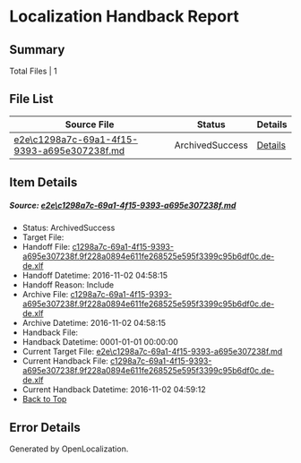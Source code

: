 # <a name='report-top'></a> Localization Handback Report

## Summary
 Total Files | 1

## File List
 Source File | Status | Details 
 ----------- | ------ | ------- 
 [e2e\c1298a7c-69a1-4f15-9393-a695e307238f.md](https://github.com/OpenLocalizationTestOrg/ol-test0/blob/2ac42011f3fadd174dbfe997421a0861be2b3188/e2e/c1298a7c-69a1-4f15-9393-a695e307238f.md) | ArchivedSuccess | [Details](#0aa31220eedb2586917c6b6855e75dea9e212a062)

## Item Details
##### <a name='0aa31220eedb2586917c6b6855e75dea9e212a062'></a> Source: [e2e\c1298a7c-69a1-4f15-9393-a695e307238f.md](https://github.com/OpenLocalizationTestOrg/ol-test0/blob/2ac42011f3fadd174dbfe997421a0861be2b3188/e2e/c1298a7c-69a1-4f15-9393-a695e307238f.md)
* Status: ArchivedSuccess
* Target File: 
* Handoff File: [c1298a7c-69a1-4f15-9393-a695e307238f.9f228a0894e611fe268525e595f3399c95b6df0c.de-de.xlf](https://github.com/OpenLocalizationTestOrg/ol-test0-handoff/blob/bd701c140420b4c92e32b84a4554b85c2f73de95/ol-handoff/OpenLocalizationTestOrg/ol-test0-dede/yufeih/ht/c1298a7c-69a1-4f15-9393-a695e307238f.9f228a0894e611fe268525e595f3399c95b6df0c.de-de.xlf)
* Handoff Datetime: 2016-11-02 04:58:15
* Handoff Reason: Include
* Archive File: [c1298a7c-69a1-4f15-9393-a695e307238f.9f228a0894e611fe268525e595f3399c95b6df0c.de-de.xlf](https://github.com/OpenLocalizationTestOrg/ol-test0-handoff/blob/5b50ab0d947480d1b4da0971d813f0e466497d83/ol-archive/OpenLocalizationTestOrg/ol-test0-dede/yufeih/ht/c1298a7c-69a1-4f15-9393-a695e307238f.9f228a0894e611fe268525e595f3399c95b6df0c.de-de.xlf)
* Archive Datetime: 2016-11-02 04:58:15
* Handback File: 
* Handback Datetime: 0001-01-01 00:00:00
* Current Target File: [e2e\c1298a7c-69a1-4f15-9393-a695e307238f.md](https://github.com/OpenLocalizationTestOrg/ol-test0-dede/blob/0c0f289534b7939d8d14327723fe89aed73f093a/e2e/c1298a7c-69a1-4f15-9393-a695e307238f.md)
* Current Handback File: [c1298a7c-69a1-4f15-9393-a695e307238f.9f228a0894e611fe268525e595f3399c95b6df0c.de-de.xlf](https://github.com/OpenLocalizationTestOrg/ol-test0-handback/blob/ac628f3caf7c6cae5601b5c1034af86c14374633/ol-handback/OpenLocalizationTestOrg/ol-test0-dede/yufeih/ht/c1298a7c-69a1-4f15-9393-a695e307238f.9f228a0894e611fe268525e595f3399c95b6df0c.de-de.xlf)
* Current Handback Datetime: 2016-11-02 04:59:12
* [Back to Top](#report-top)


## Error Details

Generated by OpenLocalization.
